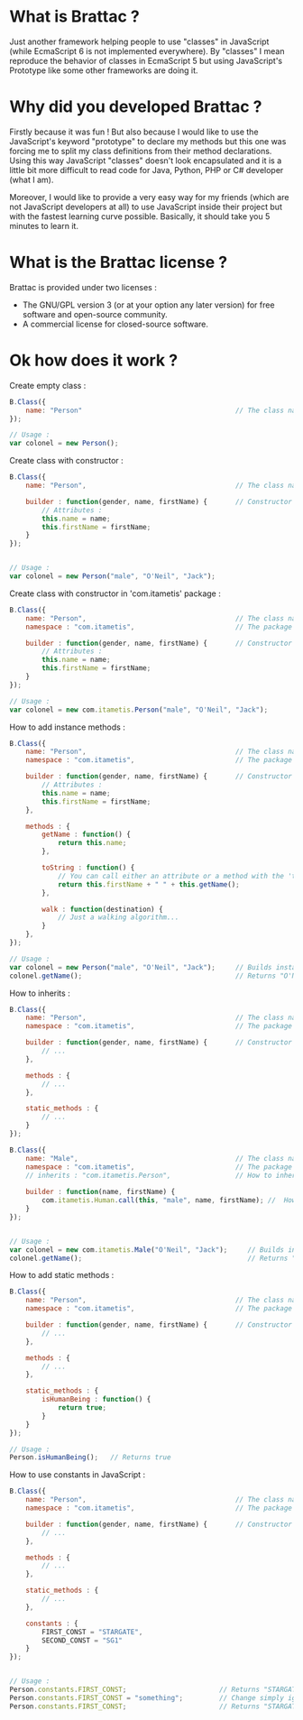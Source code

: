 # What is Brattac ?
Just another framework helping people to use "classes" in JavaScript (while EcmaScript 6 is not implemented everywhere). By "classes" I mean reproduce the behavior of classes in EcmaScript 5 but using JavaScript's Prototype like some other frameworks are doing it.

# Why did you developed Brattac ?
Firstly because it was fun ! But also because I would like to use the JavaScript's keyword "prototype" to declare my methods but this one was forcing me to split my class definitions from their method declarations. Using this way JavaScript "classes" doesn't look encapsulated and it is a little bit more difficult to read code for Java, Python, PHP or C# developer (what I am).

Moreover, I would like to provide a very easy way for my friends (which are not JavaScript developers at all) to use JavaScript inside their project but with the fastest learning curve possible. Basically, it should take you 5 minutes to learn it.

# What is the Brattac license ?
Brattac is provided under two licenses :
* The GNU/GPL version 3 (or at your option any later version) for free software and open-source community.
* A commercial license for closed-source software.

# Ok how does it work ?
Create empty class :
```javascript
B.Class({
    name: "Person"                                      // The class name
});

// Usage :
var colonel = new Person();
```





Create class with constructor :
```javascript
B.Class({
    name: "Person",                                     // The class name

    builder : function(gender, name, firstName) {       // Constructor
        // Attributes :
        this.name = name;
        this.firstName = firstName;
    }
});


// Usage :
var colonel = new Person("male", "O'Neil", "Jack");
```





Create class with constructor in 'com.itametis' package :
```javascript
B.Class({
    name: "Person",                                     // The class name
    namespace : "com.itametis",                         // The package where this class will be

    builder : function(gender, name, firstName) {       // Constructor
        // Attributes :
        this.name = name;
        this.firstName = firstName;
    }
});

// Usage :
var colonel = new com.itametis.Person("male", "O'Neil", "Jack");
```





How to add instance methods :
```javascript
B.Class({
    name: "Person",                                     // The class name
    namespace : "com.itametis",                         // The package where this class will be

    builder : function(gender, name, firstName) {       // Constructor
        // Attributes :
        this.name = name;
        this.firstName = firstName;
    },

    methods : {
        getName : function() {
            return this.name;
        },

        toString : function() {
            // You can call either an attribute or a method with the 'this' keyword :
            return this.firstName + " " + this.getName();
        },

        walk : function(destination) {
            // Just a walking algorithm...
        }
    },
});

// Usage :
var colonel = new Person("male", "O'Neil", "Jack");     // Builds instance
colonel.getName();                                      // Returns "O'Neil"
```





How to inherits :
```javascript
B.Class({
    name: "Person",                                     // The class name
    namespace : "com.itametis",                         // The package where this class will be

    builder : function(gender, name, firstName) {       // Constructor
        // ...
    },

    methods : {
        // ...
    },

    static_methods : {
        // ...
    }
});

B.Class({
    name: "Male",                                       // The class name
    namespace : "com.itametis",                         // The package where this class will be
    // inherits : "com.itametis.Person",                // How to inherit methods
    
    builder : function(name, firstName) {
        com.itametis.Human.call(this, "male", name, firstName); //  How to inherit attributes
    }
});


// Usage :
var colonel = new com.itametis.Male("O'Neil", "Jack");     // Builds instance
colonel.getName();                                         // Returns "O'Neil" from inherited method 'Person::getName()'
```





How to add static methods :
```javascript
B.Class({
    name: "Person",                                     // The class name
    namespace : "com.itametis",                         // The package where this class will be

    builder : function(gender, name, firstName) {       // Constructor
        // ...
    },

    methods : {
        // ...
    },

    static_methods : {
        isHumanBeing : function() {
            return true;
        }
    }
});

// Usage :
Person.isHumanBeing();   // Returns true
```





How to use constants in JavaScript :
```javascript
B.Class({
    name: "Person",                                     // The class name
    namespace : "com.itametis",                         // The package where this class will be

    builder : function(gender, name, firstName) {       // Constructor
        // ...
    },

    methods : {
        // ...
    },

    static_methods : {
        // ...
    },

    constants : {
        FIRST_CONST = "STARGATE",
        SECOND_CONST = "SG1"
    }
});


// Usage :
Person.constants.FIRST_CONST;                       // Returns "STARGATE"
Person.constants.FIRST_CONST = "something";         // Change simply ignored by Brattac
Person.constants.FIRST_CONST;                       // Returns "STARGATE"
```
